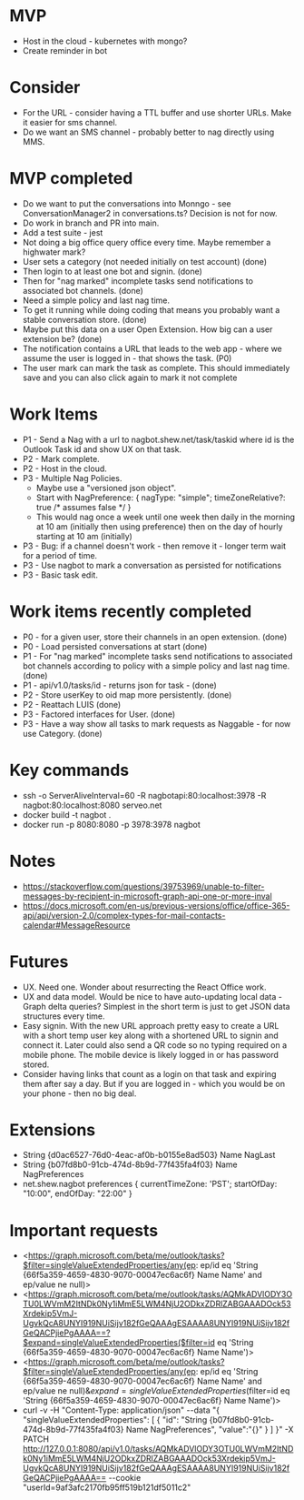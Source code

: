  # MVP
* Host in the cloud - kubernetes with mongo?
* Create reminder in bot

# Consider
* For the URL - consider having a TTL buffer and use shorter URLs.   Make it easier for sms channel.  
* Do we want an SMS channel - probably better to nag directly using MMS.

# MVP completed

* Do we want to put the conversations into Monngo - see ConversationManager2 in conversations.ts? Decision is not for now.
* Do work in branch and PR into main.
* Add a test suite - jest
* Not doing a big office query office every time.  Maybe remember a highwater mark?
* User sets a category (not needed initially on test account) (done)
* Then login to at least one bot and signin. (done)
* Then for "nag marked" incomplete tasks send notifications to associated bot channels. (done)
* Need a simple policy and last nag time.
* To get it running while doing coding that means you probably want a stable conversation store.  (done)
* Maybe put this data on a user Open Extension.  How big can a user extension be? (done)
* The notification contains a URL that leads to the web app - where we assume the user is logged in - that shows the task. (P0)
* The user mark can mark the task as complete.  This should immediately save and you can also click again to mark it not complete 

# Work Items

* P1 - Send a Nag with a url to nagbot.shew.net/task/taskid where id is the Outlook Task id and show UX on that task.
* P2 - Mark complete.
* P2 - Host in the cloud.
* P3 - Multiple Nag Policies.
  * Maybe use a "versioned json object".  
  * Start with NagPreference: { nagType: "simple"; timeZoneRelative?: true /* assumes false */ } 
  * This would nag once a week until one week then daily in the morning at 10 am (initially then using preference) then on the day of hourly starting at 10 am (initially)
* P3 - Bug: if a channel doesn't work - then remove it - longer term wait for a period of time.
* P3 - Use nagbot to mark a conversation as persisted for notifications
* P3 - Basic task edit.

# Work items recently completed

* P0 - for a given user, store their channels in an open extension. (done)
* P0 - Load persisted conversations at start (done)
* P1 - For "nag marked" incomplete tasks send notifications to associated bot channels according to policy with a simple policy and last nag time.  (done)
* P1 - api/v1.0/tasks/id - returns json for task - (done)
* P2 - Store userKey to oid map more persistently. (done)
* P2 - Reattach LUIS (done)
* P3 - Factored interfaces for User. (done)
* P3 - Have a way show all tasks to mark requests as Naggable - for now use Category. (done)

# Key commands
* ssh  -o ServerAliveInterval=60 -R nagbotapi:80:localhost:3978 -R nagbot:80:localhost:8080 serveo.net
* docker build -t nagbot .
* docker run -p 8080:8080 -p 3978:3978 nagbot

# Notes
* https://stackoverflow.com/questions/39753969/unable-to-filter-messages-by-recipient-in-microsoft-graph-api-one-or-more-inval
* https://docs.microsoft.com/en-us/previous-versions/office/office-365-api/api/version-2.0/complex-types-for-mail-contacts-calendar#MessageResource

# Futures 
* UX.  Need one.  Wonder about resurrecting the React Office work.
* UX and data model.  Would be nice to have auto-updating local data - Graph delta queries?  Simplest in the short term is just to get JSON data structures every time.
* Easy signin. With the new URL approach pretty easy to create a URL with a short temp user key along with a shortened URL to signin and connect it.  Later could also send a QR code so no typing required on a mobile phone.  The mobile device is likely logged in or has password stored.
* Consider having links that count as a login on that task and expiring them after say a day.  But if you are logged in - which you would be on your phone - then no big deal. 


# Extensions
* String {d0ac6527-76d0-4eac-af0b-b0155e8ad503} Name NagLast
* String {b07fd8b0-91cb-474d-8b9d-77f435fa4f03} Name NagPreferences
* net.shew.nagbot preferences { currentTimeZone: 'PST'; startOfDay: "10:00", endOfDay: "22:00"  } 

# Important requests
* <https://graph.microsoft.com/beta/me/outlook/tasks?$filter=singleValueExtendedProperties/any(ep: ep/id eq 'String {66f5a359-4659-4830-9070-00047ec6ac6f} Name Name'  and ep/value ne null)>
* <https://graph.microsoft.com/beta/me/outlook/tasks/AQMkADVlODY3OTU0LWVmM2ItNDk0Ny1iMmE5LWM4NjU2ODkxZDRlZABGAAADOck53Xrdekip5VmJ-UgvkQcA8UNYI919NUiSijv182fGeQAAAgESAAAA8UNYI919NUiSijv182fGeQACPjiePgAAAA==?$expand=singleValueExtendedProperties($filter=id eq 'String {66f5a359-4659-4830-9070-00047ec6ac6f} Name Name')>
* <https://graph.microsoft.com/beta/me/outlook/tasks?$filter=singleValueExtendedProperties/any(ep: ep/id eq 'String {66f5a359-4659-4830-9070-00047ec6ac6f} Name Name'  and ep/value ne null)&$expand=singleValueExtendedProperties($filter=id eq 'String {66f5a359-4659-4830-9070-00047ec6ac6f} Name Name')>
* curl -v -H "Content-Type: application/json" --data "{ \"singleValueExtendedProperties\": [ { \"id\": \"String {b07fd8b0-91cb-474d-8b9d-77f435fa4f03} Name NagPreferences\", \"value\":\"{}\" } ] }" -X PATCH http://127.0.0.1:8080/api/v1.0/tasks/AQMkADVlODY3OTU0LWVmM2ItNDk0Ny1iMmE5LWM4NjU2ODkxZDRlZABGAAADOck53Xrdekip5VmJ-UgvkQcA8UNYI919NUiSijv182fGeQAAAgESAAAA8UNYI919NUiSijv182fGeQACPjiePgAAAA== --cookie "userId=9af3afc2170fb95ff519b121df5011c2"
